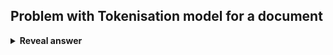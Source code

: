 ## Problem with Tokenisation model for a document
<details>
<summary><b>Reveal answer</b></summary>
Too many zeros; high dimension but sparse matrix&nbsp; (Wasted space!)<br><img src="../../../../../media/paste-19ad97508de7303f5d4900b37ce291fc3b44731e.jpg">
</details>
